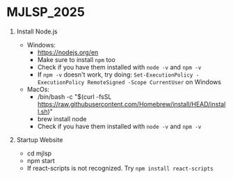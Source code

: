 # MJLSP_2025

1. Install Node.js
    - Windows:
        - https://nodejs.org/en
        - Make sure to install `npm` too
        - Check if you have them installed with `node -v` and `npm -v`
        - If `npm -v` doesn't work, try doing: `Set-ExecutionPolicy -ExecutionPolicy RemoteSigned -Scope CurrentUser` on Windows
    - MacOs:
        - /bin/bash -c "$(curl -fsSL https://raw.githubusercontent.com/Homebrew/install/HEAD/install.sh)"
        - brew install node
        - Check if you have them installed with `node -v` and `npm -v`

3. Startup Website
    - cd mjlsp
    - npm start
    - If react-scripts is not recognized. Try `npm install react-scripts`
